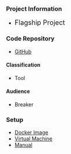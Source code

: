 ### Project Information

* <i class="fas fa-flag" style="font-size: 1.3em; color:#2ADA08;"></i>
  <span style="font-size: 1.3em;">Flagship Project</span>

### Code Repository

* [GitHub](https://github.com/OWASP/SecurityShepherd)

#### Classification

* <i class="fas fa-tools" style="color:#233e81;"></i> Tool

#### Audience

* <i class="fas fa-hammer" style="color:#233e81;"></i> Breaker

### Setup

* [Docker Image](https://github.com/OWASP/SecurityShepherd/wiki/Docker-Environment-Setup)
* [Virtual Machine](https://github.com/OWASP/SecurityShepherd/wiki/Using-the-Shepherd-VM)
* [Manual](https://github.com/OWASP/SecurityShepherd/wiki/Manual-Shepherd-Setup)
